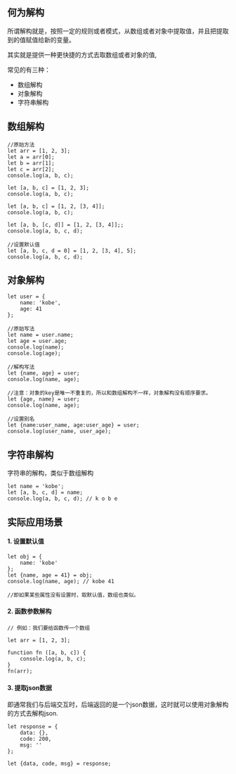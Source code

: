 ## 何为解构

所谓解构就是，按照一定的规则或者模式，从数组或者对象中提取值，并且把提取到的值赋值给新的变量。

其实就是提供一种更快捷的方式去取数组或者对象的值, 

常见的有三种：
* 数组解构
* 对象解构
* 字符串解构

## 数组解构

```
//原始方法
let arr = [1, 2, 3];
let a = arr[0];
let b = arr[1];
let c = arr[2];
console.log(a, b, c);

let [a, b, c] = [1, 2, 3];
console.log(a, b, c);

let [a, b, c] = [1, 2, [3, 4]];
console.log(a, b, c);

let [a, b, [c, d]] = [1, 2, [3, 4]];;
console.log(a, b, c, d);

//设置默认值
let [a, b, c, d = 0] = [1, 2, [3, 4], 5];
console.log(a, b, c, d);

```
## 对象解构
```
let user = {
    name: 'kobe',
    age: 41
};

//原始写法
let name = user.name;
let age = user.age;
console.log(name);
console.log(age);

//解构写法
let {name, age} = user;
console.log(name, age);

//注意：对象的key是唯一不重复的，所以和数组解构不一样，对象解构没有顺序要求。
let {age, name} = user;
console.log(name, age);

//设置别名
let {name:user_name, age:user_age} = user;
console.log(user_name, user_age);

```
## 字符串解构

字符串的解构，类似于数组解构

```
let name = 'kobe';
let [a, b, c, d] = name;
console.log(a, b, c, d); // k o b e 
```

## 实际应用场景

#### 1. 设置默认值

```
let obj = {
    name: 'kobe'
};
let {name, age = 41} = obj;
console.log(name, age); // kobe 41 

//即如果某些属性没有设置时，取默认值，数组也类似。
```
#### 2. 函数参数解构

```
// 例如：我们要给函数传一个数组

let arr = [1, 2, 3];

function fn ([a, b, c]) {
    console.log(a, b, c);
}
fn(arr);
```
#### 3. 提取json数据

即通常我们与后端交互时，后端返回的是一个json数据，这时就可以使用对象解构的方式去解构json.
```
let response = {
    data: {},
    code: 200,
    msg: ''
};

let {data, code, msg} = response;

```
